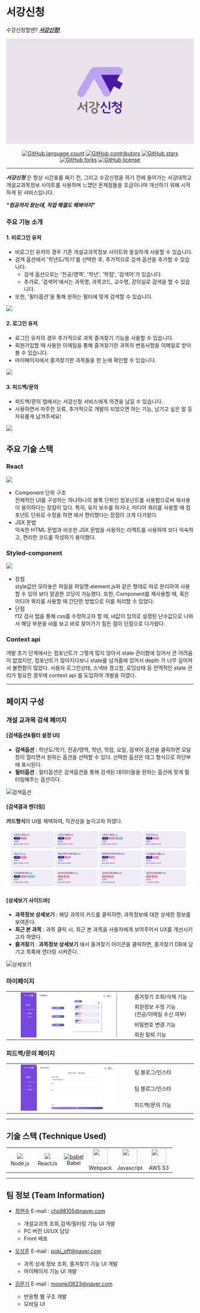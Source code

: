 # 서강신청

수강신청할땐? [**_서강신청!_**](http://sogang-sincheong.com)

[![logo](src/assets/img/서강신청_배너.png)](http://sogang-sincheong.com)

<p align="center">
	<a href="https://github.com/facade-team/sogang-register-web/search?l=TSX&type=code"><img alt="GitHub language count" src="https://img.shields.io/github/languages/count/facade-team/sogang-register-web"></a>
	<a href="https://github.com/facade-team/sogang-register-web/graphs/contributors"><img alt="GitHub contributors" src="https://img.shields.io/github/contributors/facade-team/sogang-register-web?color=success"></a>
	<a href="https://github.com/facade-team/sogang-register-web/stargazers"><img alt="GitHub stars" src="https://img.shields.io/github/stars/facade-team/sogang-register-web"></a>
	<a href="https://github.com/facade-team/sogang-register-web/network"><img alt="GitHub forks" src="https://img.shields.io/github/forks/facade-team/sogang-register-web"></a>
	<a href="https://github.com/facade-team/sogang-register-web/blob/master/LICENSE"><img alt="GitHub license" src="https://img.shields.io/github/license/facade-team/sogang-register-web"></a>
</p>

---

**_서강신청_** 은 항상 시간표를 짜기 전, 그리고 수강신청을 하기 전에 들어가는 서강대학교 개설교과목정보 사이트를 사용하며 느꼈던 문제점들을 조금이나마 개선하기 위해 시작하게 된 서비스입니다.

_**"컴공까지 왔는데, 직접 해결도 해봐야지"**_

### 주요 기능 소개

#### 1. 비로그인 유저

- 비로그인 유저의 경우 기존 개설교과목정보 사이트와 동일하게 사용할 수 있습니다.
- 검색 옵션에서 '학년도/학기'를 선택한 후, 추가적으로 검색 옵션을 추가할 수 있습니다.
  - 검색 옵션으로는 '전공/영역', '학년', '학점', '검색어'가 있습니다.
  - 추가로, '검색어'에서는 과목명, 과목코드, 교수명, 강의실로 검색을 할 수 있습니다.
- 또한, '필터옵션'을 통해 원하는 필터에 맞게 검색할 수 있습니다.

<img src = "https://www.notion.so/image/https%3A%2F%2Fs3-us-west-2.amazonaws.com%2Fsecure.notion-static.com%2F08a8f0b3-1211-46fc-94f2-e1fc6692f060%2F%E1%84%89%E1%85%B3%E1%84%8F%E1%85%B3%E1%84%85%E1%85%B5%E1%86%AB%E1%84%89%E1%85%A3%E1%86%BA_2021-08-15_%E1%84%8B%E1%85%A9%E1%84%92%E1%85%AE_5.52.37.png?table=block&id=b23b1df8-5deb-4522-861e-da65f486e257&spaceId=245b7cab-78ce-4eca-ad7c-a658eb996c42&width=2360&userId=de81cae8-d8ea-4da1-a571-2823f68a3d2d&cache=v2"/>

#### 2. 로그인 유저

- 로그인 유저의 경우 추가적으로 과목 즐겨찾기 기능을 사용할 수 있습니다.
- 회원가입할 때 사용한 이메일을 통해 즐겨찾기한 과목의 변동사항을 이메일로 받아 볼 수 있습니다.
- 마이페이지에서 즐겨찾기한 과목들을 한 눈에 확인할 수 있습니다.

<img src = "https://www.notion.so/image/https%3A%2F%2Fs3-us-west-2.amazonaws.com%2Fsecure.notion-static.com%2Fc84ce974-eceb-4c2a-b651-82e6064de453%2F%E1%84%89%E1%85%B3%E1%84%8F%E1%85%B3%E1%84%85%E1%85%B5%E1%86%AB%E1%84%89%E1%85%A3%E1%86%BA_2021-08-14_%E1%84%8B%E1%85%A9%E1%84%92%E1%85%AE_10.28.57.png?table=block&id=6f35cb33-f528-4106-b8a3-80eb285e16b5&spaceId=245b7cab-78ce-4eca-ad7c-a658eb996c42&width=2360&userId=de81cae8-d8ea-4da1-a571-2823f68a3d2d&cache=v2"/>

#### 3. 피드백/문의

- 피드백/문의 탭에서는 서강신청 서비스에게 의견을 남길 수 있습니다.
- 사용하면서 마주한 오류, 추가적으로 개발이 되었으면 하는 기능, 남기고 싶은 말 등 자유롭게 남겨주세요!

<img src = "https://www.notion.so/image/https%3A%2F%2Fs3-us-west-2.amazonaws.com%2Fsecure.notion-static.com%2F9d361c96-c595-46c8-a66c-2f0de2690ac2%2F%E1%84%89%E1%85%B3%E1%84%8F%E1%85%B3%E1%84%85%E1%85%B5%E1%86%AB%E1%84%89%E1%85%A3%E1%86%BA_2021-08-14_%E1%84%8B%E1%85%A9%E1%84%92%E1%85%AE_10.17.09.png?table=block&id=8c6cdd78-26fc-45e5-bf17-a5df3d0ebb43&spaceId=245b7cab-78ce-4eca-ad7c-a658eb996c42&width=2360&userId=de81cae8-d8ea-4da1-a571-2823f68a3d2d&cache=v2"/>

## 주요 기술 스택

### React

[<img src="https://upload.wikimedia.org/wikipedia/commons/a/a7/React-icon.svg" width ="100">](https://reactjs.org/)

- Component 단위 구조  
  전체적인 UI를 구성하는 하나하나의 블록 단위인 컴포넌트를 사용함으로써 재사용이 용이하다는 장점이 있다. 특히, 유지 보수를 하거나, 미디어 쿼리를 사용할 때 컴포넌트 단위로 수정을 하면 돼서 편리했다는 장점이 크게 다가왔다.
- JSX 문법  
  익숙한 HTML 문법과 비슷한 JSX 문법을 사용하는 리액트를 사용하여 보다 익숙하고, 편리한 코드를 작성하기 용이했다.

### Styled-component

[<img src="https://blog.kakaocdn.net/dn/AMVCv/btqGbqFAeG4/VL93Ekz0y1iyALV25fAcS1/img.png" width="100"/>](https://styled-components.com/)

- 장점  
  style값만 모아놓은 파일을 파일명.element.js와 같은 형태로 따로 분리하여 사용할 수 있어 보다 깔끔한 코딩이 가능했다. 또한, Component를 재사용할 때, 혹은 미디어 쿼리를 사용할 때 간단한 방법으로 이를 처리할 수 있었다.
- 단점  
  f12 검사 탭을 통해 css를 수정하고자 할 때, id값이 임의로 설정된 난수값으로 나와서 해당 부분을 id를 보고 바로 찾아가기 힘든 점이 단점으로 다가왔다.

### Context api

개발 초기 단계에서는 컴포넌트가 그렇게 많지 않아서 state 관리함에 있어서 큰 어려움이 없었지만, 컴포넌트가 많아지다보니 state를 넘겨줌에 있어서 depth 가 너무 깊어져서 불편함이 많았다. 사용자 로그인상태, 스낵바 경고창, 로딩상태 등 전역적인 state 관리가 필요한 경우에 context api 를 도입하여 개발을 하였다.

---

## 페이지 구성

### 개설 교과목 검색 페이지

#### [검색옵션&필터 설정 UI]

- **검색옵션** : 학년도/학기, 전공/영역, 학년, 학점, 요일, 검색어 옵션을 클릭하면 모달창이 열리면서 원하는 옵션을 선택할 수 있다. 선택한 옵션은 태그 형식으로 하단부에 표시된다.
- **필터옵션** : 필터옵션은 검색옵션을 통해 검색된 데이터들을 원하는 옵션에 맞게 필터링해주는 옵션이다.

![검색옵션](gif/검색옵션&필터옵션_2.gif)

#### [검색결과 렌더링]

**카드형식**의 UI를 채택하여, 직관성을 높이고자 하였다.

![카드](gif/카드.png)

#### [상세보기 사이드바]

- **과목정보 상세보기** : 해당 과목의 카드를 클릭하면, 과목정보에 대한 상세한 정보를 보여준다.
- **최근 본 과목** : 과목 클릭 시, 최근 본 과목을 사용자에게 보여주어서 UX를 개선시키고자 하였다.
- **즐겨찾기** : **과목정보 상세보기** 에서 즐겨찾기 아이콘을 클릭하면, 즐겨찾기 DB에 담기고 목록에 렌더링 시켜준다.

![상세보기](gif/즐겨찾기_2.gif)

### 마이페이지

<table>
	<tbody>
		<tr>
      <td rowspan="6"><a><div align="center"><img src="https://github.com/facade-team/sogang-register-web/blob/dev/src/Readme/mypage.png?raw=true" width="80%" height="50%" /></a></div></td>
    </tr>
    <tr>
      <td width="33%">즐겨찾기 조회/삭제 기능</td>
    </tr>
	  <tr>
	    <td>회원정보 수정 기능<br>(전공/이메일 수신 여부)</td>
	  </tr>
    <tr>
      <td>비밀번호 변경 기능</td>
    </tr>
    <tr>
      <td>회원 탈퇴 기능</td>
    </tr>
  </tbody>
</table>

### 피드백/문의 페이지

<table>
	<tbody>
		<tr>
      <td rowspan="6"><a><div align="center"><img src="https://github.com/facade-team/sogang-register-web/blob/dev/src/Readme/feedback.png?raw=true" width="80%" height="40%"></a></div></td>
      <td width="33%">팀 블로그/인스타</td>
    </tr>
    <tr>
      <td width="33%">팀 블로그/인스타</td>
    </tr>
    <tr>
      <td>피드백/문의 기능</td>
    </tr>
  </tbody>
</table>

---

## 기술 스택 (Technique Used)

<table>
  <tbody>
    <tr>
      <td width="60">
        <div align="center"><a href="https://nodejs.org" target="_blank"><img src="https://upload.wikimedia.org/wikipedia/commons/thumb/d/d9/Node.js_logo.svg/1180px-Node.js_logo.svg.png" /></a><br>Node.js</br></div>
      </td>
      <td width="60">
        <div align="center"><a href="https://nodejs.org" target="_blank"><img src="https://upload.wikimedia.org/wikipedia/commons/a/a7/React-icon.svg"  /></a><br>ReactJs</br></div>
      </td>
      <td>
        <div align="center"><a href="https://babeljs.io/" target="_blank"> <img src="https://www.vectorlogo.zone/logos/babeljs/babeljs-icon.svg" alt="babel" width="40" height="40"/> 
        </a><br>Babel</br></div>
      </td>
      <td>
        <div align="center"><a href="https://webpack.js.org" target="_blank"><img src="https://t1.daumcdn.net/cfile/tistory/999AF54B5B93D78C25?download" width="40" height="40" /></a><br>Webpack</br></div>
      </td>
      <td width="60">
        <div align="center"><a href="https://developer.mozilla.org/en-US/docs/Web/JavaScript" target="_blank"><img src="https://upload.wikimedia.org/wikipedia/commons/thumb/9/99/Unofficial_JavaScript_logo_2.svg/2048px-Unofficial_JavaScript_logo_2.svg.png" width="40" height="40" /></a><br>Javascript</br></div>
      </td>
      <td width="60">
        <div align="center"><a href="https://aws.amazon.com/ko/s3/" target="_blank"> <img src="https://upload.wikimedia.org/wikipedia/commons/thumb/b/bc/Amazon-S3-Logo.svg/1200px-Amazon-S3-Logo.svg.png" width="40" height="40" /></a><br>AWS S3</br></div>
      </td>      
    </tr>
  </tbody>
</table>

---

## 팀 정보 (Team Information)

- [최현수](https://github.com/itsme-shawn) E-mail : [chs98105@naver.com](mailto:chs98105@naver.com)

  - 개설교과목 조회,검색/필터링 기능 UI 개발
  - PC 버전 UI/UX 담당
  - Front 배포

- [오상훈](https://github.com/poki1219) E-mail : [poki_off@naver.com](mailto:poki_off@naver.com)

  - 과목 상세 정보 조회, 즐겨찾기 기능 UI 개발
  - 마이페이지 기능 UI 개발

- [김문기](https://github.com/moong23) E-mail : [moonki0623@naver.com](mailto:moonki0623@naver.com)
  - 반응형 웹 구조 개발
  - 모바일 UI
